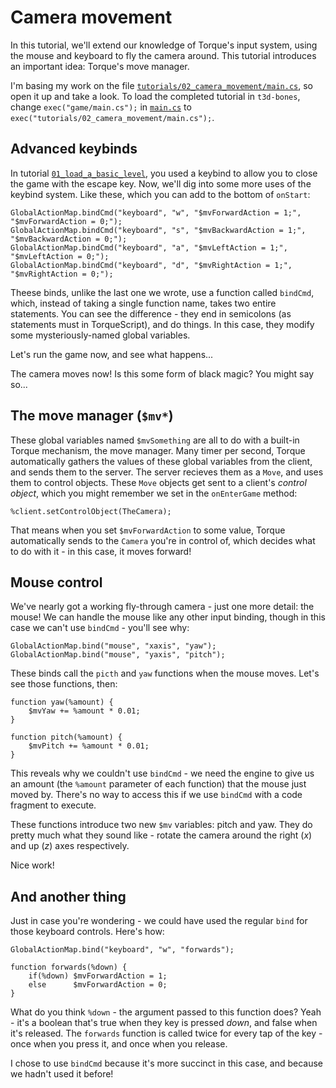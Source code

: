 # Camera movement

In this tutorial, we'll extend our knowledge of Torque's input system, using the mouse and keyboard to fly the camera around.
This tutorial introduces an important idea: Torque's move manager.

I'm basing my work on the file [`tutorials/02_camera_movement/main.cs`][game.cs], so open it up and take a look.
To load the completed tutorial in `t3d-bones`, change `exec("game/main.cs");` in [`main.cs`][main.cs] to `exec("tutorials/02_camera_movement/main.cs");`.

 [main.cs]: ../../main.cs
 [game.cs]: ./main.cs

## Advanced keybinds

In tutorial [`01_load_a_basic_level`][01], you used a keybind to allow you to close the game with the escape key.
Now, we'll dig into some more uses of the keybind system.
Like these, which you can add to the bottom of `onStart`:

    GlobalActionMap.bindCmd("keyboard", "w", "$mvForwardAction = 1;",  "$mvForwardAction = 0;");
    GlobalActionMap.bindCmd("keyboard", "s", "$mvBackwardAction = 1;", "$mvBackwardAction = 0;");
    GlobalActionMap.bindCmd("keyboard", "a", "$mvLeftAction = 1;",     "$mvLeftAction = 0;");
    GlobalActionMap.bindCmd("keyboard", "d", "$mvRightAction = 1;",    "$mvRightAction = 0;");

Theese binds, unlike the last one we wrote, use a function called `bindCmd`, which, instead of taking a single function name, takes two entire statements.
You can see the difference - they end in semicolons (as statements must in TorqueScript), and do things.
In this case, they modify some mysteriously-named global variables.

Let's run the game now, and see what happens...

The camera moves now!
Is this some form of black magic?
You might say so...

 [01]: ../01_load_a_basic_level

## The move manager (`$mv*`)

These global variables named `$mvSomething` are all to do with a built-in Torque mechanism, the move manager.
Many timer per second, Torque automatically gathers the values of these global variables from the client, and sends them to the server.
The server recieves them as a `Move`, and uses them to control objects.
These `Move` objects get sent to a client's _control object_, which you might remember we set in the `onEnterGame` method:

    %client.setControlObject(TheCamera);

That means when you set `$mvForwardAction` to some value, Torque automatically sends to the `Camera` you're in control of, which decides what to do with it - in this case, it moves forward!

## Mouse control

We've nearly got a working fly-through camera - just one more detail: the mouse!
We can handle the mouse like any other input binding, though in this case we can't use `bindCmd` - you'll see why:

    GlobalActionMap.bind("mouse", "xaxis", "yaw");
    GlobalActionMap.bind("mouse", "yaxis", "pitch");

These binds call the `picth` and `yaw` functions when the mouse moves.
Let's see those functions, then:

    function yaw(%amount) {
        $mvYaw += %amount * 0.01;
    }

    function pitch(%amount) {
        $mvPitch += %amount * 0.01;
    }

This reveals why we couldn't use `bindCmd` - we need the engine to give us an amount (the `%amount` parameter of each function) that the mouse just moved by.
There's no way to access this if we use `bindCmd` with a code fragment to execute.

These functions introduce two new `$mv` variables: pitch and yaw.
They do pretty much what they sound like - rotate the camera around the right (_x_) and up (_z_) axes respectively.

Nice work!

## And another thing

Just in case you're wondering - we could have used the regular `bind` for those keyboard controls.
Here's how:

    GlobalActionMap.bind("keyboard", "w", "forwards");

    function forwards(%down) {
        if(%down) $mvForwardAction = 1;
        else      $mvForwardAction = 0;
    }

What do you think `%down` - the argument passed to this function does?
Yeah - it's a boolean that's true when they key is pressed _down_, and false when it's released.
The `forwards` function is called twice for every tap of the key - once when you press it, and once when you release.

I chose to use `bindCmd` because it's more succinct in this case, and because we hadn't used it before!
